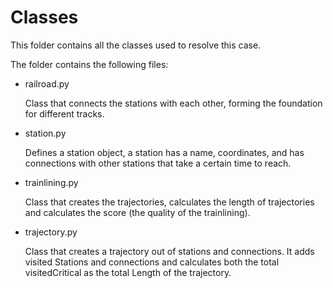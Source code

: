# Classes

This folder contains all the classes used to resolve this case. 

The folder contains the following files:
- railroad.py

    Class that connects the stations with each other, forming the foundation for different tracks.
    
- station.py

    Defines a station object, a station has a name, coordinates, and has connections with other stations that take a certain time to reach.

- trainlining.py 

    Class that creates the trajectories, calculates the length of trajectories and calculates the score (the quality of the trainlining).

- trajectory.py

    Class that creates a trajectory out of stations and connections. It adds visited Stations and connections and calculates both the total visitedCritical as the total Length of the trajectory.

